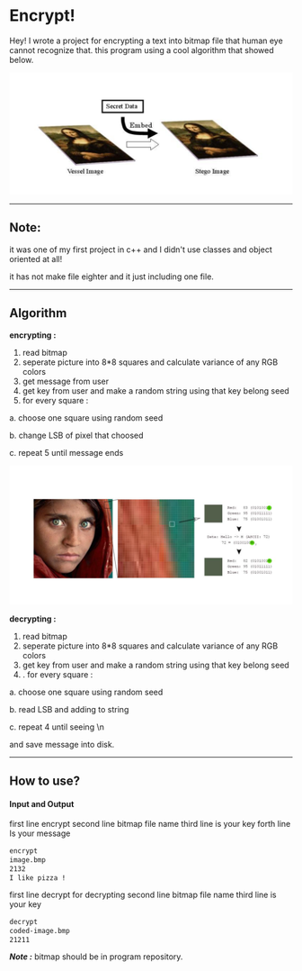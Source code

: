 Encrypt!
===================


Hey! I wrote a project for encrypting a text into bitmap file that human eye cannot recognize that. this program using a cool algorithm that showed below. 

![enter image description here](https://github.com/gsoosk/Encrypt-Bitmap/raw/master/1.png)

----------
## Note: ##
it was one of my first project in c++ and I didn't use classes and object oriented at all! 

it has not make file eighter and it just including one file.


----------

## Algorithm ##
**encrypting :** 
1. read bitmap
2. seperate picture into 8*8 squares and calculate variance of any RGB colors
3. get message from user
4. get key from user and make a random string using that key belong seed 
5. for every square :
    
a. choose one square using random seed

b. change LSB of pixel that choosed

c. repeat 5 until message ends

![enter image description here](https://github.com/gsoosk/Encrypt-Bitmap/raw/master/2.png)



**decrypting :**
1. read bitmap
2. seperate picture into 8*8 squares and calculate variance of any RGB colors
3. get key from user and make a random string using that key belong seed 
4. . for every square :

a. choose one square using random seed

b. read LSB and adding to string

c. repeat 4 until seeing \n

and save message into disk.


-----------

How to use?
-------------


#### <i class="icon-pencil"></i> Input and Output

first line encrypt
second line bitmap file name
third line is your key
forth line Is your message
```
encrypt
image.bmp
2132
I like pizza !
```

first line decrypt for decrypting
second line bitmap file name
third line is your key
```
decrypt
coded-image.bmp
21211
```
***Note :*** bitmap should be in program repository.
